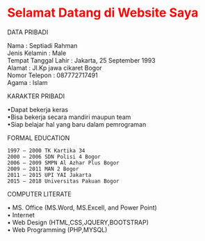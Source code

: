 <style>
	h1{
		color:red;
	}
</style>
<h1>Selamat Datang di Website Saya</h1>

DATA PRIBADI
	
Nama						: Septiadi Rahman<br>
Jenis Kelamin				: Male<br>
Tempat Tanggal Lahir		: Jakarta, 25 September 1993<br>
Alamat						: Jl.Kp jawa cikaret Bogor<br>
Nomor Telepon				: 087772717491<br>
Agama						: Islam


KARAKTER PRIBADI

•Dapat bekerja keras<br>
•Bisa bekerja secara mandiri maupun team<br>
•Siap belajar hal yang baru dalam pemrograman<br>

FORMAL EDUCATION
	
	1997 – 2000	TK Kartika 34
	2000 – 2006	SDN Polisi 4 Bogor
	2006 – 2009	SMPN Al Azhar Plus Bogor
	2009 – 2011	MAN 2 Bogor
	2011 – 2015	UPI YAI Jakarta
	2015 – 2018	Universitas Pakuan Bogor


COMPUTER LITERATE

•	MS. Office (MS.Word, MS.Excell, and Power Point)<br>
•	Internet	<br>
•	Web Design (HTML,CSS,JQUERY,BOOTSTRAP)<br>
•	Web Programming (PHP,MYSQL)<br>
